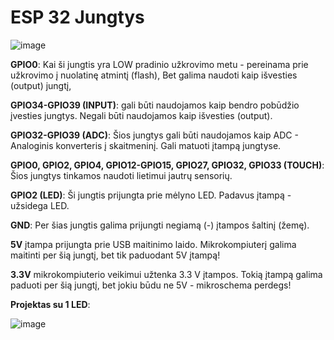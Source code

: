 # ESP 32 Jungtys


![image](https://user-images.githubusercontent.com/67558835/178195104-90e04b1e-1ec0-42ae-ae38-547738328c7c.png)

**GPIO0**: Kai ši jungtis yra LOW pradinio užkrovimo metu - pereinama prie užkrovimo į nuolatinę atmintį (flash), Bet galima naudoti kaip išvesties (output) jungtį,

**GPIO34-GPIO39 (INPUT)**: gali būti naudojamos kaip bendro pobūdžio įvesties jungtys. Negali būti naudojamos kaip išvesties (output).

**GPIO32-GPIO39 (ADC)**: Šios jungtys gali būti naudojamos kaip ADC - Analoginis konverteris į skaitmeninį. Gali matuoti įtampą jungtyse.

**GPIO0, GPIO2, GPIO4, GPIO12-GPIO15, GPIO27, GPIO32, GPIO33 (TOUCH)**: Šios jungtys tinkamos naudoti lietimui jautrų sensorių.

**GPIO2 (LED)**: Ši jungtis prijungta prie mėlyno LED. Padavus įtampą - užsidega LED.

**GND**: Per šias jungtis galima prijungti negiamą (-) įtampos šaltinį (žemę).

**5V** įtampa prijungta prie USB maitinimo laido. Mikrokompiuterį galima maitinti per šią jungtį, bet tik paduodant 5V įtampą!

**3.3V** mikrokompiuterio veikimui užtenka 3.3 V įtampos. Tokią įtampą galima paduoti per šią jungtį, bet jokiu būdu ne 5V - mikroschema perdegs!



**Projektas su 1 LED**:

![image](https://user-images.githubusercontent.com/67558835/181628430-5366b0d4-f7d7-4f1c-9800-049cf346d553.png)


